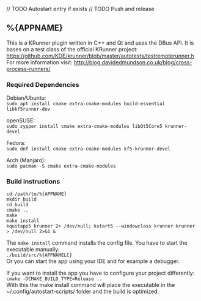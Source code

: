 // TODO Autostart entry if exists
// TODO Push and release
## %{APPNAME}

This is a KRunner plugin written in C++ and Qt and uses the DBus API.
It is bases on a test class of the official KRunner project: https://github.com/KDE/krunner/blob/master/autotests/testremoterunner.h  
For more information visit: http://blog.davidedmundson.co.uk/blog/cross-process-runners/

### Required Dependencies

Debian/Ubuntu:  
`sudo apt install cmake extra-cmake-modules build-essential libkf5runner-dev`

openSUSE:  
`sudo zypper install cmake extra-cmake-modules libQt5Core5 krunner-devel`  

Fedora:  
`sudo dnf install cmake extra-cmake-modules kf5-krunner-devel`  

Arch (Manjaro):  
`sudo pacman -S cmake extra-cmake-modules`  

### Build instructions  

```
cd /path/to/%{APPNAME}
mkdir build
cd build
cmake ..
make
make install
kquitapp5 krunner 2> /dev/null; kstart5 --windowclass krunner krunner > /dev/null 2>&1 &
```
The `make install` command installs the config file. You have to start the executable manually:  
`./build/src/%{APPNAMELC}`  
Or you can start the app using your IDE and for example a debugger.

If you want to install the app you have to configure your project differently:
`cmake -DCMAKE_BUILD_TYPE=Release ..`  
With this the make install command will place the executable in the ~/.config/autostart-scripts/ folder and the build is optimized.

